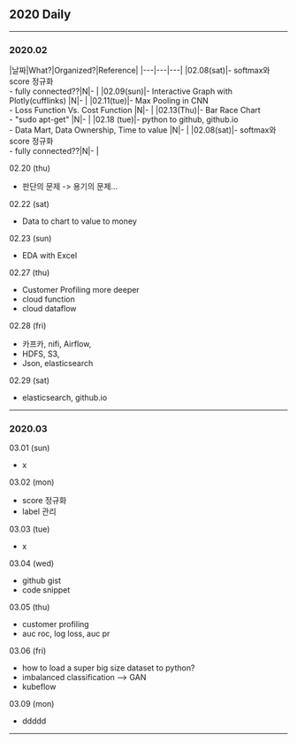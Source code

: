 ## 2020 Daily
------------------------------------------------------------
### 2020.02

|날짜|What?|Organized?|Reference|
|---|---|---|
|02.08(sat)|- softmax와 score 정규화 <br> - fully connected??|N|- |
|02.09(sun)|- Interactive Graph with Plotly(cufflinks) |N|- |
|02.11(tue)|- Max Pooling in CNN <br> - Loss Function Vs. Cost Function |N|- |
|02.13(Thu)|- Bar Race Chart <br> - "sudo apt-get" |N|- |
|02.18 (tue)|- python to github, github.io <br> - Data Mart, Data Ownership, Time to value |N|- |
|02.08(sat)|- softmax와 score 정규화 <br> - fully connected??|N|- |
  
  
02.20 (thu)
  - 판단의 문제 -> 용기의 문제...
  
02.22 (sat)
  - Data to chart to value to money
  
02.23 (sun)
  - EDA with Excel
  
02.27 (thu)
  - Customer Profiling more deeper
  - cloud function
  - cloud dataflow

02.28 (fri)
  - 카프카, nifi, Airflow,
  - HDFS, S3, 
  - Json, elasticsearch

02.29 (sat)
  - elasticsearch, github.io
------------------------------------------------------------
### 2020.03

03.01 (sun)
  - x

03.02 (mon)
  - score 정규화
  - label 관리

03.03 (tue)
  - x
  
03.04 (wed)
  - github gist
  - code snippet
  
03.05 (thu)
  - customer profiling
  - auc roc, log loss, auc pr
  
03.06 (fri)
  - how to load a super big size dataset to python?
  - imbalanced classification --> GAN
  - kubeflow 
  
03.09 (mon)
  - ddddd

--------------------------
